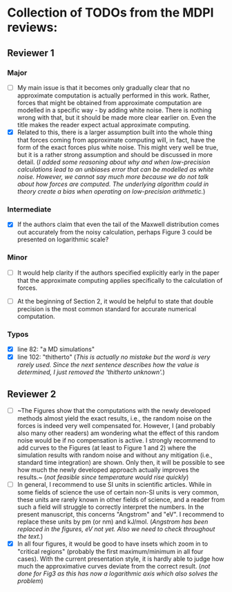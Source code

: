 # Collection of TODOs from the MDPI reviews:

## Reviewer 1
### Major
- [ ] My main issue is that it becomes only gradually clear that no approximate computation is actually performed in this work. Rather, forces that might be obtained from approximate computation are modelled in a specific way - by adding white noise. There is nothing wrong with that, but it should be made more clear earlier on. Even the title makes the reader expect actual approximate computing.
- [x] Related to this, there is a larger assumption built into the whole thing that forces coming from approximate computing will, in fact, have the form of the exact forces plus white noise. This might very well be true, but it is a rather strong assumption and should be discussed in more detail. (*I added some reasoning about why and when low-precision calculations lead to an unbiases error that can be modelled as white noise. However, we cannot say much more because we do not talk about how forces are computed. The underlying algorithm could in theory create a bias when operating on low-precision arithmetic.*)

### Intermediate
- [x] If the authors claim that even the tail of the Maxwell distribution comes out accurately from the noisy calculation, perhaps Figure 3 could be presented on logarithmic scale?

### Minor
- [ ] It would help clarity if the authors specified explicitly early in the paper that the approximate computing applies specifically to the calculation of forces.
- [ ] At the beginning of Section 2, it would be helpful to state that double precision is the most common standard for accurate numerical computation.


### Typos
- [x] line 82: "a MD simulations"
- [x] line 102: "thitherto" (*This is actually no mistake but the word is very rarely used. Since the next sentence describes how the value is determined, I just removed the 'thitherto unknown'.*)

## Reviewer 2
- [ ] ~The Figures show that the computations with the newly developed methods almost yield the exact results, i.e., the random noise on the forces is indeed very well compensated for. However, I (and probably also many other readers) am wondering what the effect of this random noise would be if no compensation is active. I strongly recommend to add curves to the Figures (at least to Figure 1 and 2) where the simulation results with random noise and without any mitigation (i.e., standard time integration) are shown. Only then, it will be possible to see how much the newly developed approach actually improves the results.~ (*not feasible since temperature would rise quickly*)
- [ ] In general, I recommend to use SI units in scientific articles. While in some fields of science the use of certain non-SI units is very common, these units are rarely known in other fields of science, and a reader from such a field will struggle to correctly interpret the numbers. In the present manuscript, this concerns "Angstrom" and "eV". I recommend to replace these units by pm (or nm) and kJ/mol. (*Angstrom has been replaced in the figures, eV not yet. Also we need to check throughout the text.*)
- [x] In all four figures, it would be good to have insets which zoom in to "critical regions" (probably the first maximum/minimum in all four cases). With the current presentation style, it is hardly able to judge how much the approximative curves deviate from the correct result. (*not done for Fig3 as this has now a logarithmic axis which also solves the problem*)
